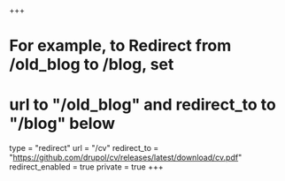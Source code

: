 +++
# For example, to Redirect from /old_blog to /blog, set
# url to "/old_blog" and redirect_to to "/blog" below
type = "redirect"
url = "/cv"
redirect_to = "https://github.com/drupol/cv/releases/latest/download/cv.pdf"
redirect_enabled = true
private = true
+++
